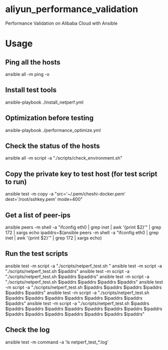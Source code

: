 # aliyun_performance_validation

Performance Validation on Alibaba Cloud with Ansible

# Usage

## Ping all the hosts
ansible all -m ping -o

## Install test tools
ansible-playbook ./install_netperf.yml

## Optimization before testing
ansible-playbook ./performance_optimize.yml

## Check the status of the hosts
ansible all -m script -a "./scripts/check_environment.sh"

## Copy the private key to test host (for test script to run)
ansible test -m copy -a "src='~/.pem/cheshi-docker.pem' dest='/root/sshkey.pem' mode=400"

## Get a list of peer-ips
ansible peers -m shell -a "ifconfig eth0 | grep inet | awk '{print \$2}'" | grep 172 | xargs echo
ipaddrs=$(ansible peers -m shell -a "ifconfig eth0 | grep inet | awk '{print \$2}'" | grep 172 | xargs echo)

## Run the test scripts
ansible test -m script -a "./scripts/netperf_test.sh <peer-ip list>"
ansible test -m script -a "./scripts/netperf_test.sh $ipaddrs"
ansible test -m script -a "./scripts/netperf_test.sh $ipaddrs $ipaddrs"
ansible test -m script -a "./scripts/netperf_test.sh $ipaddrs $ipaddrs $ipaddrs $ipaddrs"
ansible test -m script -a "./scripts/netperf_test.sh $ipaddrs $ipaddrs $ipaddrs $ipaddrs $ipaddrs $ipaddrs"
ansible test -m script -a "./scripts/netperf_test.sh $ipaddrs $ipaddrs $ipaddrs $ipaddrs $ipaddrs $ipaddrs $ipaddrs $ipaddrs"
ansible test -m script -a "./scripts/netperf_test.sh $ipaddrs $ipaddrs $ipaddrs $ipaddrs $ipaddrs $ipaddrs $ipaddrs $ipaddrs $ipaddrs $ipaddrs $ipaddrs $ipaddrs $ipaddrs $ipaddrs $ipaddrs $ipaddrs"


## Check the log
ansible test -m command -a 'ls netperf_test_*.log'

